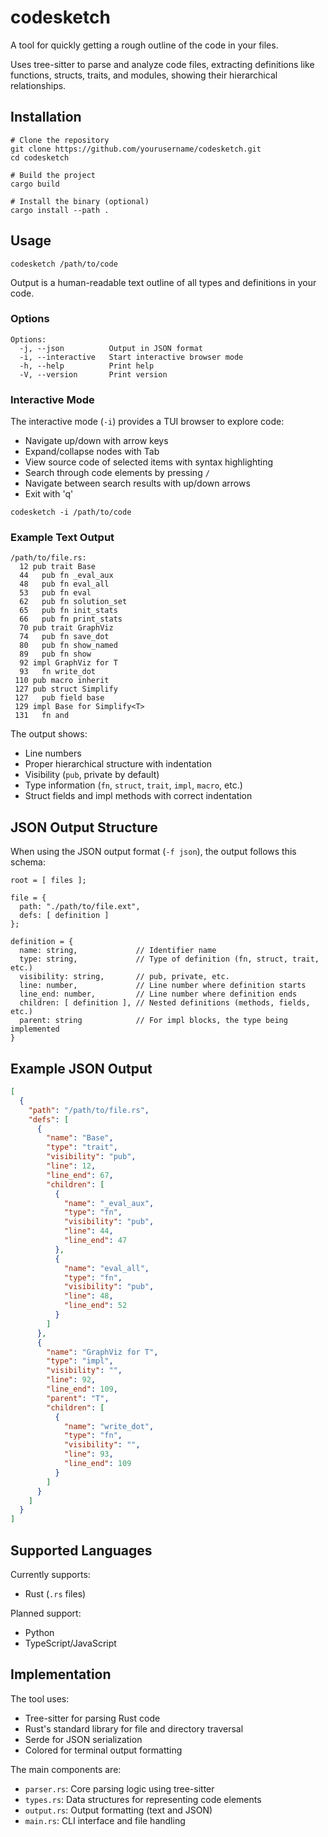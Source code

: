 # codesketch

A tool for quickly getting a rough outline of the code in your files.

Uses tree-sitter to parse and analyze code files, extracting definitions like functions, structs, traits, and modules, showing their hierarchical relationships.

## Installation

```
# Clone the repository
git clone https://github.com/yourusername/codesketch.git
cd codesketch

# Build the project
cargo build

# Install the binary (optional)
cargo install --path .
```

## Usage

```
codesketch /path/to/code
```

Output is a human-readable text outline of all types and definitions in your code.

### Options

```
Options:
  -j, --json          Output in JSON format
  -i, --interactive   Start interactive browser mode
  -h, --help          Print help
  -V, --version       Print version
```

### Interactive Mode

The interactive mode (`-i`) provides a TUI browser to explore code:

- Navigate up/down with arrow keys
- Expand/collapse nodes with Tab
- View source code of selected items with syntax highlighting
- Search through code elements by pressing `/`
- Navigate between search results with up/down arrows
- Exit with 'q'

```
codesketch -i /path/to/code
```

### Example Text Output

```
/path/to/file.rs:
  12 pub trait Base
  44   pub fn _eval_aux
  48   pub fn eval_all
  53   pub fn eval
  62   pub fn solution_set
  65   pub fn init_stats
  66   pub fn print_stats
  70 pub trait GraphViz
  74   pub fn save_dot
  80   pub fn show_named
  89   pub fn show
  92 impl GraphViz for T
  93   fn write_dot
 110 pub macro inherit
 127 pub struct Simplify
 127   pub field base
 129 impl Base for Simplify<T>
 131   fn and
```

The output shows:
- Line numbers
- Proper hierarchical structure with indentation
- Visibility (`pub`, private by default)
- Type information (`fn`, `struct`, `trait`, `impl`, `macro`, etc.)
- Struct fields and impl methods with correct indentation

## JSON Output Structure

When using the JSON output format (`-f json`), the output follows this schema:

```
root = [ files ];

file = {
  path: "./path/to/file.ext",
  defs: [ definition ]
};

definition = {
  name: string,             // Identifier name
  type: string,             // Type of definition (fn, struct, trait, etc.)
  visibility: string,       // pub, private, etc.
  line: number,             // Line number where definition starts
  line_end: number,         // Line number where definition ends
  children: [ definition ], // Nested definitions (methods, fields, etc.)
  parent: string            // For impl blocks, the type being implemented
}
```

## Example JSON Output

```json
[
  {
    "path": "/path/to/file.rs",
    "defs": [
      {
        "name": "Base",
        "type": "trait",
        "visibility": "pub",
        "line": 12,
        "line_end": 67,
        "children": [
          {
            "name": "_eval_aux",
            "type": "fn",
            "visibility": "pub",
            "line": 44,
            "line_end": 47
          },
          {
            "name": "eval_all",
            "type": "fn",
            "visibility": "pub",
            "line": 48,
            "line_end": 52
          }
        ]
      },
      {
        "name": "GraphViz for T",
        "type": "impl",
        "visibility": "",
        "line": 92,
        "line_end": 109,
        "parent": "T",
        "children": [
          {
            "name": "write_dot",
            "type": "fn",
            "visibility": "",
            "line": 93,
            "line_end": 109
          }
        ]
      }
    ]
  }
]
```

## Supported Languages

Currently supports:
- Rust (`.rs` files)

Planned support:
- Python
- TypeScript/JavaScript

## Implementation

The tool uses:
- Tree-sitter for parsing Rust code
- Rust's standard library for file and directory traversal
- Serde for JSON serialization
- Colored for terminal output formatting

The main components are:
- `parser.rs`: Core parsing logic using tree-sitter 
- `types.rs`: Data structures for representing code elements
- `output.rs`: Output formatting (text and JSON)
- `main.rs`: CLI interface and file handling